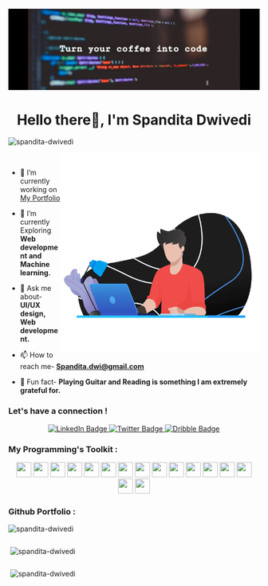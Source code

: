 ![logo](https://github.com/Spandita-dwivedi/Spandita-dwivedi/blob/main/Code(1).jpeg)
<h1 align="center">Hello there🔆, I'm Spandita Dwivedi</h1>
<p align="left"> <img src="https://komarev.com/ghpvc/?username=spandita-dwivedi&label=Profile%20views&color=0e75b6&style=flat" alt="spandita-dwivedi" /> </p>
<p><img align="right" alt="Coding" width="400" src="https://github.com/Spandita-dwivedi/Spandita-dwivedi/blob/main/95348_coding_boy.gif"> </p>
<p align="left"> <a href="https://twitter.com/" target="blank"><img src="https://img.shields.io/twitter/follow/?logo=twitter&style=for-the-badge" alt="" /></a> </p>

- 🔭 I’m currently working on [My Portfolio](https://spandita.vercel.app/)

- 🌱 I’m currently Exploring **Web development and Machine learning.**

- 💬 Ask me about- **UI/UX design, Web development.**

- 📫 How to reach me- **Spandita.dwi@gmail.com**

- 🌻 Fun fact- **Playing Guitar and Reading is something I am extremely grateful for.**

### Let's have a connection !
<div id="badges" align="center">
 <a href="https://www.linkedin.com/in/spandita-dwivedi-a97789246/">
    <img src="https://cdn-icons-png.flaticon.com/512/1383/1383262.png" height=40px width=40px alt="LinkedIn Badge"/>
  </a>
  
  <a href="https://twitter.com/spandita_dwi">
    <img src="https://cdn-icons-png.flaticon.com/512/2335/2335289.png" height=40px width=40px alt="Twitter Badge"/>
  </a>
  
   <a href="https://dribbble.com/spandita_d">
    <img src="https://cdn-icons-png.flaticon.com/512/4008/4008375.png" height=40px width=40px alt="Dribble Badge"/>
  </a>

</div>

### My Programming's Toolkit :
<div align="center"> 
<img src="https://cdn-icons-png.flaticon.com/512/753/753244.png" height="30" width="30">
<img src="https://cdn-icons-png.flaticon.com/512/5968/5968705.png" height="30" width="30">
<img src="https://cdn-icons-png.flaticon.com/512/9472/9472487.png" height="30" width="30">
<img src="https://cdn-icons-png.flaticon.com/512/3097/3097008.png" height="30" width="30">
<img src="https://cdn-icons-png.flaticon.com/512/4726/4726005.png" height="30" width="30">
<img src="https://cdn-icons-png.flaticon.com/512/888/888859.png" height="30" width="30">
<img src="https://cdn-icons-png.flaticon.com/512/5968/5968381.png" height="30" width="30">
<img src="https://cdn-icons-png.flaticon.com/512/5968/5968322.png" height="30" width="30">
<img src="https://cdn-icons-png.flaticon.com/512/136/136527.png" height="30" width="30">
<img src="https://www.datocms-assets.com/75941/1657707878-nextjs_logo.png" height="30" width="30">
<img src="https://cdn-icons-png.flaticon.com/512/2111/2111288.png" height="30" width="30">
<img src="https://res.cloudinary.com/crunchbase-production/image/upload/dtokjerhk1dxyludtlwc" height="30" width="30">
<img src="https://cdn.iconscout.com/icon/free/png-256/heroku-3521485-2944929.png" height="30" width="30">
<img src="https://cdn-icons-png.flaticon.com/512/5968/5968358.png" height="30" width="30">
<img src="https://cdn-icons-png.flaticon.com/512/5210/5210800.png" height="30" width="30">
<img src="https://cdn-icons-png.flaticon.com/512/5210/5210500.png" height="30" width="30">
</div>

### Github Portfolio :
<table cellpadding="0">
<tr style="padding: 0">
<img src="https://github-readme-stats.vercel.app/api/top-langs?username=spandita-dwivedi&show_icons=true&locale=en&layout=compact&theme=github_dark" alt="spandita-dwivedi" />
</tr>
</table>


<table cellpadding="0">
<tr style="padding: 0">
&nbsp;<img src="https://github-readme-stats.vercel.app/api?username=spandita-dwivedi&show_icons=true&locale=en&theme=github_dark"" alt="spandita-dwivedi" />
</tr>
</table>


<table cellpadding="0">
<tr style="padding: 0">
&nbsp;<img src="https://github-readme-streak-stats.herokuapp.com/?user=spandita-dwivedi&&theme=dark"" alt="spandita-dwivedi" />
</tr>
</table>

